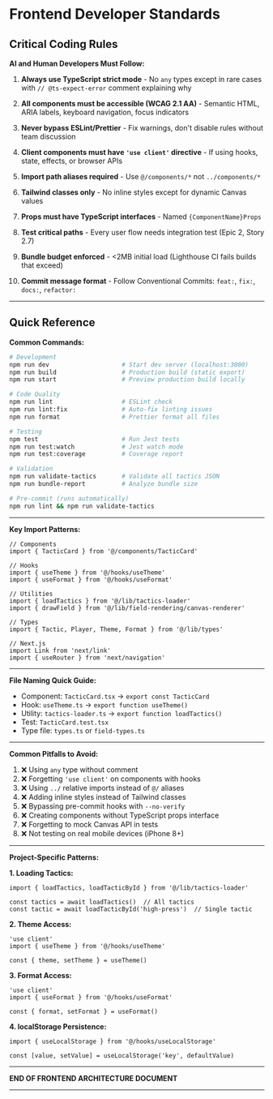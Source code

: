 # Frontend Developer Standards

## Critical Coding Rules

**AI and Human Developers Must Follow:**

1. **Always use TypeScript strict mode** - No `any` types except in rare cases with `// @ts-expect-error` comment explaining why

2. **All components must be accessible (WCAG 2.1 AA)** - Semantic HTML, ARIA labels, keyboard navigation, focus indicators

3. **Never bypass ESLint/Prettier** - Fix warnings, don't disable rules without team discussion

4. **Client components must have `'use client'` directive** - If using hooks, state, effects, or browser APIs

5. **Import path aliases required** - Use `@/components/*` not `../components/*`

6. **Tailwind classes only** - No inline styles except for dynamic Canvas values

7. **Props must have TypeScript interfaces** - Named `{ComponentName}Props`

8. **Test critical paths** - Every user flow needs integration test (Epic 2, Story 2.7)

9. **Bundle budget enforced** - <2MB initial load (Lighthouse CI fails builds that exceed)

10. **Commit message format** - Follow Conventional Commits: `feat:`, `fix:`, `docs:`, `refactor:`

---

## Quick Reference

**Common Commands:**

```bash
# Development
npm run dev                    # Start dev server (localhost:3000)
npm run build                  # Production build (static export)
npm run start                  # Preview production build locally

# Code Quality
npm run lint                   # ESLint check
npm run lint:fix               # Auto-fix linting issues
npm run format                 # Prettier format all files

# Testing
npm test                       # Run Jest tests
npm run test:watch             # Jest watch mode
npm run test:coverage          # Coverage report

# Validation
npm run validate-tactics       # Validate all tactics JSON
npm run bundle-report          # Analyze bundle size

# Pre-commit (runs automatically)
npm run lint && npm run validate-tactics
```

---

**Key Import Patterns:**

```tsx
// Components
import { TacticCard } from '@/components/TacticCard'

// Hooks
import { useTheme } from '@/hooks/useTheme'
import { useFormat } from '@/hooks/useFormat'

// Utilities
import { loadTactics } from '@/lib/tactics-loader'
import { drawField } from '@/lib/field-rendering/canvas-renderer'

// Types
import { Tactic, Player, Theme, Format } from '@/lib/types'

// Next.js
import Link from 'next/link'
import { useRouter } from 'next/navigation'
```

---

**File Naming Quick Guide:**

- Component: `TacticCard.tsx` → `export const TacticCard`
- Hook: `useTheme.ts` → `export function useTheme()`
- Utility: `tactics-loader.ts` → `export function loadTactics()`
- Test: `TacticCard.test.tsx`
- Type file: `types.ts` or `field-types.ts`

---

**Common Pitfalls to Avoid:**

1. ❌ Using `any` type without comment
2. ❌ Forgetting `'use client'` on components with hooks
3. ❌ Using `../` relative imports instead of `@/` aliases
4. ❌ Adding inline styles instead of Tailwind classes
5. ❌ Bypassing pre-commit hooks with `--no-verify`
6. ❌ Creating components without TypeScript props interface
7. ❌ Forgetting to mock Canvas API in tests
8. ❌ Not testing on real mobile devices (iPhone 8+)

---

**Project-Specific Patterns:**

**1. Loading Tactics:**
```tsx
import { loadTactics, loadTacticById } from '@/lib/tactics-loader'

const tactics = await loadTactics()  // All tactics
const tactic = await loadTacticById('high-press')  // Single tactic
```

**2. Theme Access:**
```tsx
'use client'
import { useTheme } from '@/hooks/useTheme'

const { theme, setTheme } = useTheme()
```

**3. Format Access:**
```tsx
'use client'
import { useFormat } from '@/hooks/useFormat'

const { format, setFormat } = useFormat()
```

**4. localStorage Persistence:**
```tsx
import { useLocalStorage } from '@/hooks/useLocalStorage'

const [value, setValue] = useLocalStorage('key', defaultValue)
```

---

**END OF FRONTEND ARCHITECTURE DOCUMENT**

---
